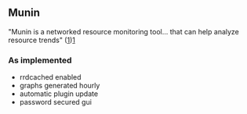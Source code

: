 ## Munin

"Munin is a networked resource monitoring tool... that can help analyze resource trends" ([1])[1]

### As implemented

* rrdcached enabled
* graphs generated hourly
* automatic plugin update
* password secured gui









[1]: https://munin-monitoring.org/
